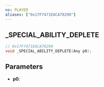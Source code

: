 ```yaml
---
ns: PLAYER
aliases: ["0x17F7471EACA78290"]
---
```

## _SPECIAL_ABILITY_DEPLETE

```c
// 0x17F7471EACA78290
void _SPECIAL_ABILITY_DEPLETE(Any p0);
```

## Parameters
* **p0**: 

